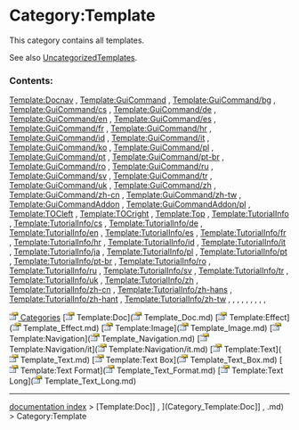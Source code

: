 # Category:Template
This category contains all templates.

See also [UncategorizedTemplates](Special_UncategorizedTemplates.md).

### Contents:

[Template:Docnav](Template_Docnav.md) , [Template:GuiCommand](Template_GuiCommand.md) , [Template:GuiCommand/bg](Template:GuiCommand/bg.md) , [Template:GuiCommand/cs](Template:GuiCommand/cs.md) , [Template:GuiCommand/de](Template:GuiCommand/de.md) , [Template:GuiCommand/en](Template:GuiCommand/en.md) , [Template:GuiCommand/es](Template:GuiCommand/es.md) , [Template:GuiCommand/fr](Template:GuiCommand/fr.md) , [Template:GuiCommand/hr](Template:GuiCommand/hr.md) , [Template:GuiCommand/id](Template:GuiCommand/id.md) , [Template:GuiCommand/it](Template:GuiCommand/it.md) , [Template:GuiCommand/ko](Template:GuiCommand/ko.md) , [Template:GuiCommand/pl](Template:GuiCommand/pl.md) , [Template:GuiCommand/pt](Template:GuiCommand/pt.md) , [Template:GuiCommand/pt-br](Template:GuiCommand/pt-br.md) , [Template:GuiCommand/ro](Template:GuiCommand/ro.md) , [Template:GuiCommand/ru](Template:GuiCommand/ru.md) , [Template:GuiCommand/sv](Template:GuiCommand/sv.md) , [Template:GuiCommand/tr](Template:GuiCommand/tr.md) , [Template:GuiCommand/uk](Template:GuiCommand/uk.md) , [Template:GuiCommand/zh](Template:GuiCommand/zh.md) , [Template:GuiCommand/zh-cn](Template:GuiCommand/zh-cn.md) , [Template:GuiCommand/zh-tw](Template:GuiCommand/zh-tw.md) , [Template:GuiCommandAddon](Template_GuiCommandAddon.md) , [Template:GuiCommandAddon/pl](Template:GuiCommandAddon/pl.md) , [Template:TOCleft](Template_TOCleft.md) , [Template:TOCright](Template_TOCright.md) , [Template:Top](Template_Top.md) , [Template:TutorialInfo](Template_TutorialInfo.md) , [Template:TutorialInfo/cs](Template:TutorialInfo/cs.md) , [Template:TutorialInfo/de](Template:TutorialInfo/de.md) , [Template:TutorialInfo/en](Template:TutorialInfo/en.md) , [Template:TutorialInfo/es](Template:TutorialInfo/es.md) , [Template:TutorialInfo/fr](Template:TutorialInfo/fr.md) , [Template:TutorialInfo/hr](Template:TutorialInfo/hr.md) , [Template:TutorialInfo/id](Template:TutorialInfo/id.md) , [Template:TutorialInfo/it](Template:TutorialInfo/it.md) , [Template:TutorialInfo/ja](Template:TutorialInfo/ja.md) , [Template:TutorialInfo/pl](Template:TutorialInfo/pl.md) , [Template:TutorialInfo/pt](Template:TutorialInfo/pt.md) , [Template:TutorialInfo/pt-br](Template:TutorialInfo/pt-br.md) , [Template:TutorialInfo/ro](Template:TutorialInfo/ro.md) , [Template:TutorialInfo/ru](Template:TutorialInfo/ru.md) , [Template:TutorialInfo/sv](Template:TutorialInfo/sv.md) , [Template:TutorialInfo/tr](Template:TutorialInfo/tr.md) , [Template:TutorialInfo/uk](Template:TutorialInfo/uk.md) , [Template:TutorialInfo/zh](Template:TutorialInfo/zh.md) , [Template:TutorialInfo/zh-cn](Template:TutorialInfo/zh-cn.md) , [Template:TutorialInfo/zh-hans](Template:TutorialInfo/zh-hans.md) , [Template:TutorialInfo/zh-hant](Template:TutorialInfo/zh-hant.md) , [Template:TutorialInfo/zh-tw](Template:TutorialInfo/zh-tw.md) , , , , , , , , ,

[<img src="images/Property.png" style="width:16px"> Categories](Category_Categories.md) [<img src="images/Property.png" style="width:16px"> Template:Doc](<img src="images/Property.png" style="width:16px"> Template_Doc.md) [<img src="images/Property.png" style="width:16px"> Template:Effect](<img src="images/Property.png" style="width:16px"> Template_Effect.md) [<img src="images/Property.png" style="width:16px"> Template:Image](<img src="images/Property.png" style="width:16px"> Template_Image.md) [<img src="images/Property.png" style="width:16px"> Template:Navigation](<img src="images/Property.png" style="width:16px"> Template_Navigation.md) [<img src="images/Property.png" style="width:16px"> Template:Navigation/it](<img src="images/Property.png" style="width:16px"> Template:Navigation/it.md) [<img src="images/Property.png" style="width:16px"> Template:Text](<img src="images/Property.png" style="width:16px"> Template_Text.md) [<img src="images/Property.png" style="width:16px"> Template:Text Box](<img src="images/Property.png" style="width:16px"> Template_Text_Box.md) [<img src="images/Property.png" style="width:16px"> Template:Text Format](<img src="images/Property.png" style="width:16px"> Template_Text_Format.md) [<img src="images/Property.png" style="width:16px"> Template:Text Long](<img src="images/Property.png" style="width:16px"> Template_Text_Long.md)

---
[documentation index](../README.md) > [Template:Doc]] , ](Category_Template:Doc]] , .md) > Category:Template
